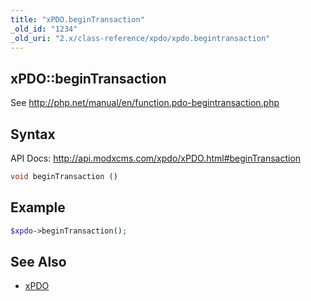 ```yaml
---
title: "xPDO.beginTransaction"
_old_id: "1234"
_old_uri: "2.x/class-reference/xpdo/xpdo.begintransaction"
---
```


## xPDO::beginTransaction

See <http://php.net/manual/en/function.pdo-begintransaction.php>

## Syntax

API Docs: <http://api.modxcms.com/xpdo/xPDO.html#beginTransaction>

``` php 
void beginTransaction ()
```

## Example

``` php 
$xpdo->beginTransaction();
```

## See Also

- [xPDO](xpdo/class-reference/xpdo "xPDO")
